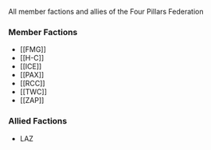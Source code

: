 All member factions and allies of the Four Pillars Federation

### Member Factions
- [[FMG]]
- [[H-C]]
- [[ICE]]
- [[PAX]]
- [[RCC]]
- [[TWC]]
- [[ZAP]]

### Allied Factions
- LAZ

